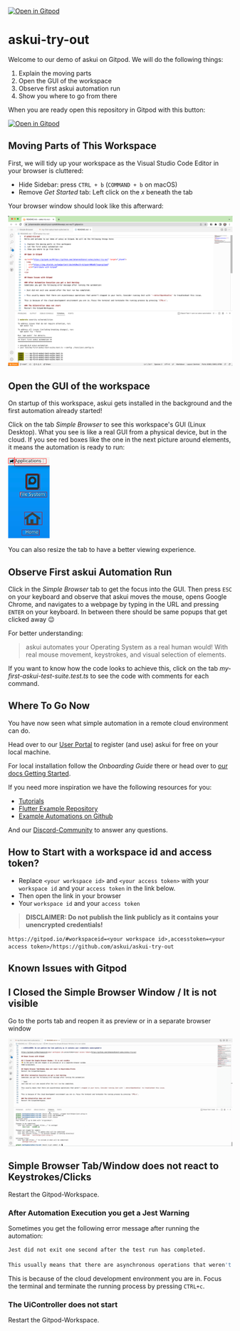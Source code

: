 [![Open in Gitpod](https://gitpod.io/button/open-in-gitpod.svg)](https://gitpod.io/#workspaceid=d928f70b-7ff0-4cea-b9f6-c6522a2eb492,accesstoken=_HX7opHoFjfZX-GXRSh5/https://github.com/askui/askui-try-out)

# askui-try-out
Welcome to our demo of askui on Gitpod. We will do the following things:

1. Explain the moving parts
2. Open the GUI of the workspace
3. Observe first askui automation run
4. Show you where to go from there

When you are ready open this repository in Gitpod with this button:

[![Open in Gitpod](https://gitpod.io/button/open-in-gitpod.svg)](https://gitpod.io/#workspaceid=d928f70b-7ff0-4cea-b9f6-c6522a2eb492,accesstoken=_HX7opHoFjfZX-GXRSh5/https://github.com/askui/askui-try-out)

## Moving Parts of This Workspace

First, we will tidy up your workspace as the Visual Studio Code Editor in your browser is cluttered:

* Hide Sidebar: press `CTRL + b` (`COMMAND + b` on macOS)
* Remove _Get Started_ tab: Left click on the _x_ beneath the tab

Your browser window should look like this afterward:

![VSCode setup in Gitpod after hiding sidebar and closing tab _Get Started_](img/gitpod_initial_setup.png)

## Open the GUI of the workspace

On startup of this workspace, askui gets installed in the background and the first automation already started!

Click on the tab _Simple Browser_ to see this workspace's GUI (Linux Desktop). What you see is like a real GUI from a physical device, but in the cloud. If you see red boxes like the one in the next picture around elements, it means the automation is ready to run:

![Red Box around the mouse on the desktop](img/red_boxes.png)

You can also resize the tab to have a better viewing experience.

## Observe First askui Automation Run

Click in the _Simple Browser_ tab to get the focus into the GUI. Then press `ESC` on your keyboard and observe that askui moves the mouse, opens Google Chrome, and navigates to a webpage by typing in the URL and pressing `ENTER` on your keyboard. In between there should be same popups that get clicked away 😉

For better understanding:

> askui automates your Operating System as a real human would! With real mouse movement, keystrokes, and visual selection of elements.

If you want to know how the code looks to achieve this, click on the tab _my-first-askui-test-suite.test.ts_ to see the code with comments for each command.

## Where To Go Now
You have now seen what simple automation in a remote cloud environment can do.

Head over to our [User Portal](http://app.v2.askui.com/) to register (and use) askui for free on your local machine.

For local installation follow the _Onboarding Guide_ there or head over to [our docs Getting Started](https://docs.askui.com/docs/general/Getting%20Started/getting-started).

If you need more inspiration we have the following resources for you:

* [Tutorials](https://docs.askui.com/docs/general/Tutorials/google-cat-search)
* [Flutter Example Repository](https://github.com/askui/flutter-example-automation)
* [Example Automations on Github](https://github.com/askui/askui-examples)

And our [Discord-Community](https://discord.gg/KFYJ5xuyBA) to answer any questions.

## How to Start with a workspace id and access token?

* Replace `<your workspace id>` and `<your access token>` with your `workspace id` and your `access token` in the link below.
* Then open the link in your browser
* Your `workspace id` and your `access token`

> **DISCLAIMER: Do not publish the link publicly as it contains your unencrypted credentials!**

`https://gitpod.io/#workspaceid=<your workspace id>,accesstoken=<your access token>/https://github.com/askui/askui-try-out`

## Known Issues with Gitpod

## I Closed the Simple Browser Window / It is not visible
Go to the ports tab and reopen it as preview or in a separate browser window

![Gif showing switch to ports tab and open preview.](img/reopen-simple-browser.gif)

## Simple Browser Tab/Window does not react to Keystrokes/Clicks
Restart the Gitpod-Workspace.

### After Automation Execution you get a Jest Warning
Sometimes you get the following error message after running the automation:

```bash
Jest did not exit one second after the test run has completed. 

This usually means that there are asynchronous operations that weren't stopped in your tests. Consider running Jest with `--detectOpenHandles` to troubleshoot this issue.
```

This is because of the cloud development environment you are in. Focus the terminal and terminate the running process by pressing `CTRL+c`.

### The UiController does not start
Restart the Gitpod-Workspace.
